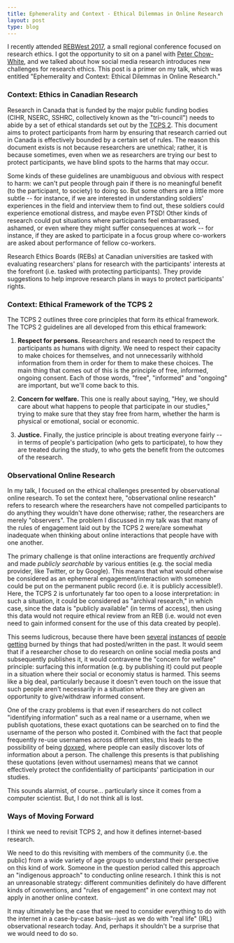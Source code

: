 ```yaml
---
title: Ephemerality and Context - Ethical Dilemmas in Online Research
layout: post
type: blog
---
```


I recently attended [REBWest 2017](http://www.sfu.ca/ore/REBWest2017.html), a small regional conference focused on research ethics. I got the opportunity to sit on a panel with [Peter Chow-White](www.genalab.org/peter-chow-white.html), and we talked about how social media research introduces new challenges for research ethics. This post is a primer on my talk, which was entitled "Ephemerality and Context: Ethical Dilemmas in Online Research."

### Context: Ethics in Canadian Research

Research in Canada that is funded by the major public funding bodies (CIHR, NSERC, SSHRC, collectively known as the "tri-council") needs to abide by a set of ethical standards set out by the [TCPS 2](http://www.pre.ethics.gc.ca/eng/policy-politique/initiatives/tcps2-eptc2/Default/). This document aims to protect participants from harm by ensuring that research carried out in Canada is effectively bounded by a certain set of rules. The reason this document exists is not because researchers are unethical; rather, it is because sometimes, even when we as researchers are trying our best to protect participants, we have blind spots to the harms that may occur.

Some kinds of these guidelines are unambiguous and obvious with respect to harm: we can't put people through pain if there is no meaningful benefit (to the participant, to society) to doing so. But some others are a little more subtle -- for instance, if we are interested in understanding soldiers' experiences in the field and interview them to find out, these soldiers could experience emotional distress, and maybe even PTSD! Other kinds of research could put situations where participants feel embarrassed, ashamed, or even where they might suffer consequences at work -- for instance, if they are asked to participate in a focus group where co-workers are asked about performance of fellow co-workers.

Research Ethics Boards (REBs) at Canadian universities are tasked with evaluating researchers' plans for research with the participants' interests at the forefront (i.e. tasked with protecting participants). They provide suggestions to help improve research plans in ways to protect participants' rights.

### Context: Ethical Framework of the TCPS 2

The TCPS 2 outlines three core principles that form its ethical framework. The TCPS 2 guidelines are all developed from this ethical framework:

1. **Respect for persons.** Researchers and research need to respect the participants as humans with dignity. We need to respect their capacity to make choices for themselves, and not unnecessarily withhold information from them in order for them to make these choices. The main thing that comes out of this is the principle of free, informed, ongoing consent. Each of those words, "free", "informed" and "ongoing" are important, but we'll come back to this.

2. **Concern for welfare.** This one is really about saying, "Hey, we should care about what happens to people that participate in our studies," trying to make sure that they stay free from harm, whether the harm is physical or emotional, social or economic.

3. **Justice.** Finally, the justice principle is about treating everyone fairly -- in terms of people's participation (who gets to participate), to how they are treated during the study, to who gets the benefit from the outcomes of the research.

### Observational Online Research

In my talk, I focused on the ethical challenges presented by observational online research. To set the context here, "observational online research" refers to research where the researchers have not compelled participants to do anything they wouldn't have done otherwise; rather, the researchers are merely "observers". The problem I discussed in my talk was that many of the rules of engagement laid out by the TCPS 2 were/are somewhat inadequate when thinking about online interactions that people have with one another.

The primary challenge is that online interactions are frequently _archived_ and made _publicly searchable_ by various entities (e.g. the social media provider, like Twitter, or by Google). This means that what would otherwise be considered as an ephemeral engagement/interaction with someone could be put on the permanent public record (i.e. it is publicly accessible!). Here, the TCPS 2 is unfortunately far too open to a loose interpretation: in such a situation, it could be considered as "archival research," in which case, since the data is "publicly available" (in terms of access), then using this data would not require ethical review from an REB (i.e. would not even need to gain informed consent for the use of this data created by people).

This seems ludicrous, because there have been [several](http://www.cbc.ca/news/politics/canada-election-2015-ala-buzreba-tweets-1.3195193) [instances](http://www.cbc.ca/news/canada/british-columbia/randy-rinaldo-withdraws-b-c-election-candidacy-after-controversial-tweets-surface-1.3604404) [of](https://www.thestar.com/news/canada/2017/05/16/third-candidate-forced-to-withdraw-from-ns-election-because-of-old-internet-postings.html) [people](http://www.gazetteandherald.co.uk/news/15297489.UKIP_withdraw_support_for_General_Election_candidate_over_controversial_tweets/) [getting](http://www.abc.net.au/news/2016-12-20/one-nation-qld-candidate-andy-semple-withdraws-over-tweets/8135128) burned by things that had posted/written in the past. It would seem that if a researcher chose to do research on online social media posts and subsequently publishes it, it would contravene the "concern for welfare" principle: surfacing this information (e.g. by publishing it) could put people in a situation where their social or economiy status is harmed. This seems like a big deal, particularly because it doesn't even touch on the issue that such people aren't necessarily in a situation where they are given an opportunity to give/withdraw informed consent.

One of the crazy problems is that even if researchers do not collect "identifying information" such as a real name or a username, when we publish quotations, these exact quotations can be searched on to find the username of the person who posted it. Combined with the fact that people frequently re-use usernames across different sites, this leads to the possibility of being [doxxed](https://en.wikipedia.org/wiki/Doxing), where people can easily discover lots of information about a person. The challenge this presents is that publishing these quotations (even without usernames) means that we cannot effectively protect the confidentiality of participants' participation in our studies.

This sounds alarmist, of course... particularly since it comes from a computer scientist. But, I do not think all is lost.

### Ways of Moving Forward

I think we need to revisit TCPS 2, and how it defines internet-based research.

We need to do this revisiting with members of the community (i.e. the public) from a wide variety of age groups to understand their perspective on this kind of work. Someone in the question period called this approach an "indigenous approach" to conducting online research. I think this is not an unreasonable strategy: different communities definitely do have different kinds of conventions, and "rules of engagement" in one context may not apply in another online context.

It may ultimately be the case that we need to consider everything to do with the internet in a case-by-case basis--just as we do with "real life" (IRL) observational research today. And, perhaps it shouldn't be a surprise that we would need to do so.

